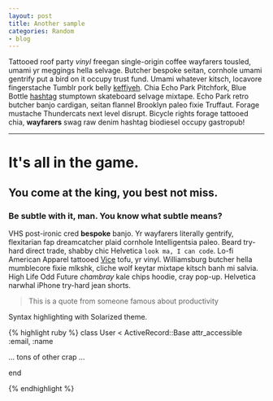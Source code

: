 ```yaml
---
layout: post
title: Another sample
categories: Random
- blog
---
```


Tattooed roof party *vinyl* freegan single-origin coffee wayfarers tousled, umami yr
meggings hella selvage. Butcher bespoke seitan, cornhole umami gentrify put a bird
on it occupy trust fund. Umami whatever kitsch, locavore fingerstache Tumblr pork belly
[keffiyeh](#). Chia Echo Park Pitchfork, Blue Bottle [hashtag](#) stumptown skateboard selvage
mixtape. Echo Park retro butcher banjo cardigan, seitan flannel Brooklyn paleo fixie
Truffaut. Forage mustache Thundercats next level disrupt. Bicycle rights forage tattooed
chia, **wayfarers** swag raw denim hashtag biodiesel occupy gastropub!

---

# It's all in the game.

## You come at the king, you best not miss.

### Be subtle with it, man. You know what subtle means?

VHS post-ironic cred **bespoke** banjo. Yr wayfarers literally gentrify, flexitarian fap
dreamcatcher plaid cornhole Intelligentsia paleo. Beard try-hard direct trade, shabby chic
Helvetica `look ma, I can code`. Lo-fi American Apparel tattooed [Vice](#) tofu, yr vinyl.
Williamsburg butcher hella mumblecore fixie mlkshk, cliche wolf keytar mixtape kitsch banh mi
salvia. High Life Odd Future *chambray* kale chips hoodie, cray pop-up. Helvetica narwhal
iPhone try-hard jean shorts.

> This is a quote from someone famous about productivity


Syntax highlighting with Solarized theme.

{% highlight ruby %}
class User < ActiveRecord::Base
  attr_accessible :email, :name

  ... tons of other crap ...

end

{% endhighlight %}

